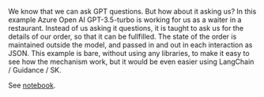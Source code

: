 We know that we can ask GPT questions. But how about it asking us? In this example Azure Open AI GPT-3.5-turbo is working for us as a waiter in a restaurant. Instead of us asking it questions, it is taught to ask us for the details of our order, so that it can be fullfilled. The state of the order is maintained outside the model, and passed in and out in each interaction as JSON. This example is bare, without using any libraries, to make it easy to see how the mechanism work, but it would be even easier using LangChain / Guidance / SK.

See [notebook](chatty-inquisition.ipynb).
